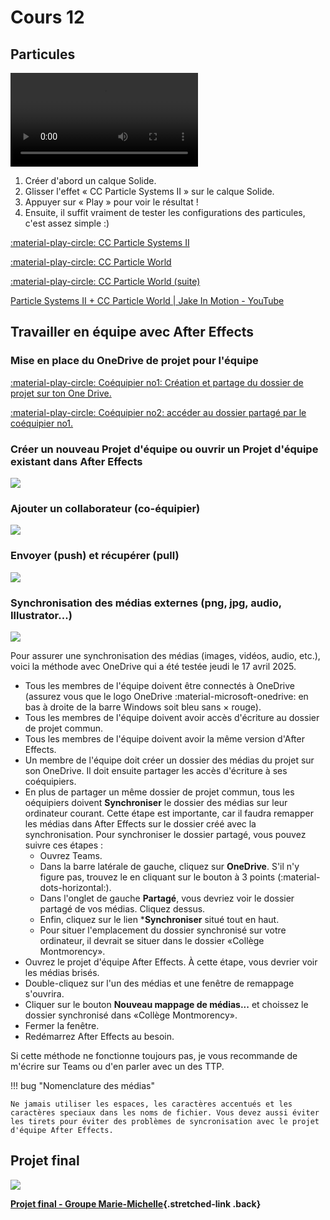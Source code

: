 # Cours 12

## Particules

![type:video](./assets/videos/particules.mp4)

1. Créer d'abord un calque Solide.
1. Glisser l'effet « CC Particle Systems II » sur le calque Solide.
1. Appuyer sur « Play » pour voir le résultat !
1. Ensuite, il suffit vraiment de tester les configurations des particules, c'est assez simple :)

[:material-play-circle: CC Particle Systems II](https://cmontmorency365-my.sharepoint.com/:v:/g/personal/mariem_ouellet_cmontmorency_qc_ca/EUBYih1QFqRHiMZH08s9ki0Bx-c4GXne5gH8KkRaw35lzQ)

[:material-play-circle: CC Particle World](https://cmontmorency365-my.sharepoint.com/:v:/g/personal/mariem_ouellet_cmontmorency_qc_ca/EV97SLGemdRHu37KC_UXrDsBplE0EAYlrL4UIRHq4sHMAw)

[:material-play-circle: CC Particle World (suite)](https://cmontmorency365-my.sharepoint.com/:v:/g/personal/mariem_ouellet_cmontmorency_qc_ca/EUjyQMxags1GrbCIk1gIk1cB_RdTowjzT7Vktx8slWyeIw)

[Particle Systems II + CC Particle World | Jake In Motion - YouTube](https://www.youtube.com/watch?v=7Fp9207Ds5I)

## Travailler en équipe avec After Effects

### Mise en place du OneDrive de projet pour l'équipe
[:material-play-circle: Coéquipier no1: Création et partage du dossier de projet sur ton One Drive.](https://cmontmorency365-my.sharepoint.com/:v:/g/personal/mariem_ouellet_cmontmorency_qc_ca/ES_MgtexRztIioFl9iEvFZYBIfG55ggOdPrPp4r3V6_a6g?nav=eyJyZWZlcnJhbEluZm8iOnsicmVmZXJyYWxBcHAiOiJPbmVEcml2ZUZvckJ1c2luZXNzIiwicmVmZXJyYWxBcHBQbGF0Zm9ybSI6IldlYiIsInJlZmVycmFsTW9kZSI6InZpZXciLCJyZWZlcnJhbFZpZXciOiJNeUZpbGVzTGlua0NvcHkifX0&e=or4lcH)

[:material-play-circle: Coéquipier no2: accéder au dossier partagé par le coéquipier no1.](https://cmontmorency365-my.sharepoint.com/:v:/g/personal/mariem_ouellet_cmontmorency_qc_ca/EUNNUH9b_nlAlhuuajYsFAMBeaSNsCWQhrCVyZ-H92ftTg?nav=eyJyZWZlcnJhbEluZm8iOnsicmVmZXJyYWxBcHAiOiJPbmVEcml2ZUZvckJ1c2luZXNzIiwicmVmZXJyYWxBcHBQbGF0Zm9ybSI6IldlYiIsInJlZmVycmFsTW9kZSI6InZpZXciLCJyZWZlcnJhbFZpZXciOiJNeUZpbGVzTGlua0NvcHkifX0&e=GscOb7)

### Créer un nouveau **Projet d'équipe** ou ouvrir un **Projet d'équipe** existant dans After Effects
![](./assets/images/projet-equipe-intro.png)

### Ajouter un collaborateur (co-équipier)
![](./assets/images/projet-equipe-new.png)

### Envoyer (push) et récupérer (pull)
![](./assets/images/projet-equipe.png)

### Synchronisation des médias externes (png, jpg, audio, Illustrator...)
![](./assets/images/lost-file.png)

Pour assurer une synchronisation des médias (images, vidéos, audio, etc.), voici la méthode avec OneDrive qui a été testée jeudi le 17 avril 2025.

* Tous les membres de l'équipe doivent être connectés à OneDrive (assurez vous que le logo OneDrive :material-microsoft-onedrive: en bas à droite de la barre Windows soit bleu sans × rouge).
* Tous les membres de l'équipe doivent avoir accès d'écriture au dossier de projet commun.
* Tous les membres de l'équipe doivent avoir la même version d'After Effects.
* Un membre de l'équipe doit créer un dossier des médias du projet sur son OneDrive. Il doit ensuite partager les accès d'écriture à ses coéquipiers.
* En plus de partager un même dossier de projet commun, tous les oéquipiers doivent **Synchroniser** le dossier des médias sur leur ordinateur courant. Cette étape est importante, car il faudra remapper les médias dans After Effects sur le dossier créé avec la synchronisation. Pour synchroniser le dossier partagé, vous pouvez suivre ces étapes :
  * Ouvrez Teams.
  * Dans la barre latérale de gauche, cliquez sur **OneDrive**. S'il n'y figure pas, trouvez le en cliquant sur le bouton à 3 points (:material-dots-horizontal:).
  * Dans l'onglet de gauche **Partagé**, vous devriez voir le dossier partagé de vos médias. Cliquez dessus.
  * Enfin, cliquez sur le lien ***Synchroniser** situé tout en haut.
  * Pour situer l'emplacement du dossier synchronisé sur votre ordinateur, il devrait se situer dans le dossier «Collège Montmorency».
* Ouvrez le projet d'équipe After Effects. À cette étape, vous devrier voir les médias brisés.
* Double-cliquez sur l'un des médias et une fenêtre de remappage s'ouvrira.
* Cliquer sur le bouton **Nouveau mappage de médias...** et choissez le dossier synchronisé dans «Collège Montmorency».
* Fermer la fenêtre.
* Redémarrez After Effects au besoin.

Si cette méthode ne fonctionne toujours pas, je vous recommande de m'écrire sur Teams ou d'en parler avec un des TTP.

!!! bug "Nomenclature des médias"

    Ne jamais utiliser les espaces, les caractères accentués et les caractères speciaux dans les noms de fichier. Vous devez aussi éviter les tirets pour éviter des problèmes de syncronisation avec le projet d'équipe After Effects.


## Projet final
<div class="grid grid-1-2" markdown>

  ![](./exercices_ae/tp2/explainer.gif)

  **[Projet final - Groupe Marie-Michelle](./exercices_ae/projet-final-mm/index.md){.stretched-link .back}**
</div>
